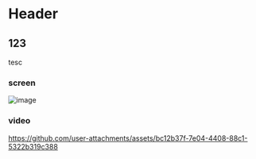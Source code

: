 # Header

## 123
tesc
### screen
![image](https://github.com/user-attachments/assets/e5c98571-bf2a-4158-a5f8-26d028efe2ed)
### video
https://github.com/user-attachments/assets/bc12b37f-7e04-4408-88c1-5322b319c388


